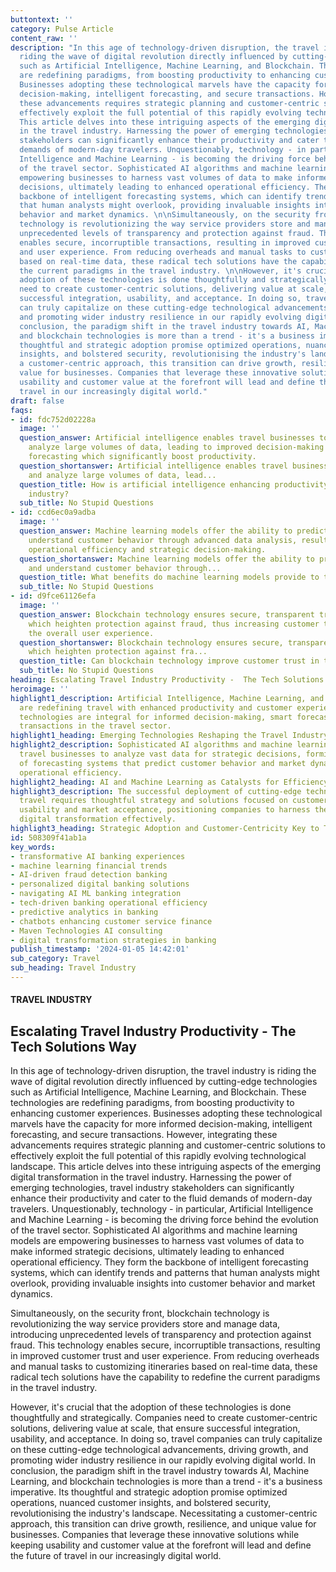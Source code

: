 ```yaml
---
buttontext: ''
category: Pulse Article
content_raw: ''
description: "In this age of technology-driven disruption, the travel industry is
  riding the wave of digital revolution directly influenced by cutting-edge technologies
  such as Artificial Intelligence, Machine Learning, and Blockchain. These technologies
  are redefining paradigms, from boosting productivity to enhancing customer experiences.
  Businesses adopting these technological marvels have the capacity for more informed
  decision-making, intelligent forecasting, and secure transactions. However, integrating
  these advancements requires strategic planning and customer-centric solutions to
  effectively exploit the full potential of this rapidly evolving technological landscape.
  This article delves into these intriguing aspects of the emerging digital transformation
  in the travel industry. Harnessing the power of emerging technologies, travel industry
  stakeholders can significantly enhance their productivity and cater to the fluid
  demands of modern-day travelers. Unquestionably, technology - in particular, Artificial
  Intelligence and Machine Learning - is becoming the driving force behind the evolution
  of the travel sector. Sophisticated AI algorithms and machine learning models are
  empowering businesses to harness vast volumes of data to make informed strategic
  decisions, ultimately leading to enhanced operational efficiency. They form the
  backbone of intelligent forecasting systems, which can identify trends and patterns
  that human analysts might overlook, providing invaluable insights into customer
  behavior and market dynamics. \n\nSimultaneously, on the security front, blockchain
  technology is revolutionizing the way service providers store and manage data, introducing
  unprecedented levels of transparency and protection against fraud. This technology
  enables secure, incorruptible transactions, resulting in improved customer trust
  and user experience. From reducing overheads and manual tasks to customizing itineraries
  based on real-time data, these radical tech solutions have the capability to redefine
  the current paradigms in the travel industry. \n\nHowever, it's crucial that the
  adoption of these technologies is done thoughtfully and strategically. Companies
  need to create customer-centric solutions, delivering value at scale, that ensure
  successful integration, usability, and acceptance. In doing so, travel companies
  can truly capitalize on these cutting-edge technological advancements, driving growth,
  and promoting wider industry resilience in our rapidly evolving digital world. In
  conclusion, the paradigm shift in the travel industry towards AI, Machine Learning,
  and blockchain technologies is more than a trend - it's a business imperative. Its
  thoughtful and strategic adoption promise optimized operations, nuanced customer
  insights, and bolstered security, revolutionising the industry's landscape. Necessitating
  a customer-centric approach, this transition can drive growth, resilience, and unique
  value for businesses. Companies that leverage these innovative solutions while keeping
  usability and customer value at the forefront will lead and define the future of
  travel in our increasingly digital world."
draft: false
faqs:
- id: fdc752d02228a
  image: ''
  question_answer: Artificial intelligence enables travel businesses to process and
    analyze large volumes of data, leading to improved decision-making and intelligent
    forecasting which significantly boost productivity.
  question_shortanswer: Artificial intelligence enables travel businesses to process
    and analyze large volumes of data, lead...
  question_title: How is artificial intelligence enhancing productivity in the travel
    industry?
  sub_title: No Stupid Questions
- id: ccd6ec0a9adba
  image: ''
  question_answer: Machine learning models offer the ability to predict trends and
    understand customer behavior through advanced data analysis, resulting in enhanced
    operational efficiency and strategic decision-making.
  question_shortanswer: Machine learning models offer the ability to predict trends
    and understand customer behavior through...
  question_title: What benefits do machine learning models provide to travel companies?
  sub_title: No Stupid Questions
- id: d9fce61126efa
  image: ''
  question_answer: Blockchain technology ensures secure, transparent transactions
    which heighten protection against fraud, thus increasing customer trust and improving
    the overall user experience.
  question_shortanswer: Blockchain technology ensures secure, transparent transactions
    which heighten protection against fra...
  question_title: Can blockchain technology improve customer trust in the travel sector?
  sub_title: No Stupid Questions
heading: Escalating Travel Industry Productivity -  The Tech Solutions Way
heroimage: ''
highlight1_description: Artificial Intelligence, Machine Learning, and Blockchain
  are redefining travel with enhanced productivity and customer experiences. These
  technologies are integral for informed decision-making, smart forecasting, and secure
  transactions in the travel sector.
highlight1_heading: Emerging Technologies Reshaping the Travel Industry
highlight2_description: Sophisticated AI algorithms and machine learning models allow
  travel businesses to analyze vast data for strategic decisions, forming the backbone
  of forecasting systems that predict customer behavior and market dynamics, driving
  operational efficiency.
highlight2_heading: AI and Machine Learning as Catalysts for Efficiency
highlight3_description: The successful deployment of cutting-edge technologies in
  travel requires thoughtful strategy and solutions focused on customer value to ensure
  usability and market acceptance, positioning companies to harness the benefits of
  digital transformation effectively.
highlight3_heading: Strategic Adoption and Customer-Centricity Key to Technology Integration
id: 508309f41ab1a
key_words:
- transformative AI banking experiences
- machine learning financial trends
- AI-driven fraud detection banking
- personalized digital banking solutions
- navigating AI ML banking integration
- tech-driven banking operational efficiency
- predictive analytics in banking
- chatbots enhancing customer service finance
- Maven Technologies AI consulting
- digital transformation strategies in banking
publish_timestamp: '2024-01-05 14:42:01'
sub_category: Travel
sub_heading: Travel Industry
---
```


#### TRAVEL INDUSTRY
## Escalating Travel Industry Productivity -  The Tech Solutions Way
In this age of technology-driven disruption, the travel industry is riding the wave of digital revolution directly influenced by cutting-edge technologies such as Artificial Intelligence, Machine Learning, and Blockchain. These technologies are redefining paradigms, from boosting productivity to enhancing customer experiences. Businesses adopting these technological marvels have the capacity for more informed decision-making, intelligent forecasting, and secure transactions. However, integrating these advancements requires strategic planning and customer-centric solutions to effectively exploit the full potential of this rapidly evolving technological landscape. This article delves into these intriguing aspects of the emerging digital transformation in the travel industry. Harnessing the power of emerging technologies, travel industry stakeholders can significantly enhance their productivity and cater to the fluid demands of modern-day travelers. Unquestionably, technology - in particular, Artificial Intelligence and Machine Learning - is becoming the driving force behind the evolution of the travel sector. Sophisticated AI algorithms and machine learning models are empowering businesses to harness vast volumes of data to make informed strategic decisions, ultimately leading to enhanced operational efficiency. They form the backbone of intelligent forecasting systems, which can identify trends and patterns that human analysts might overlook, providing invaluable insights into customer behavior and market dynamics. 

Simultaneously, on the security front, blockchain technology is revolutionizing the way service providers store and manage data, introducing unprecedented levels of transparency and protection against fraud. This technology enables secure, incorruptible transactions, resulting in improved customer trust and user experience. From reducing overheads and manual tasks to customizing itineraries based on real-time data, these radical tech solutions have the capability to redefine the current paradigms in the travel industry. 

However, it's crucial that the adoption of these technologies is done thoughtfully and strategically. Companies need to create customer-centric solutions, delivering value at scale, that ensure successful integration, usability, and acceptance. In doing so, travel companies can truly capitalize on these cutting-edge technological advancements, driving growth, and promoting wider industry resilience in our rapidly evolving digital world. In conclusion, the paradigm shift in the travel industry towards AI, Machine Learning, and blockchain technologies is more than a trend - it's a business imperative. Its thoughtful and strategic adoption promise optimized operations, nuanced customer insights, and bolstered security, revolutionising the industry's landscape. Necessitating a customer-centric approach, this transition can drive growth, resilience, and unique value for businesses. Companies that leverage these innovative solutions while keeping usability and customer value at the forefront will lead and define the future of travel in our increasingly digital world.